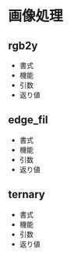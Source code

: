 # 画像処理
## rgb2y
- 書式
- 機能
- 引数
- 返り値

## edge_fil
- 書式
- 機能
- 引数
- 返り値

## ternary
- 書式
- 機能
- 引数
- 返り値
